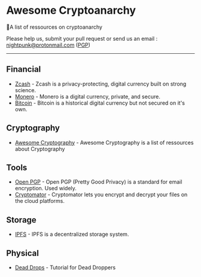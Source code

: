  # Awesome Cryptoanarchy

🔬A list of ressources on cryptoanarchy

Please help us, submit your pull request or send us an email : nightpunk@protonmail.com ([PGP](pgp.md))

<hr />

## Financial

 - [Zcash](https://z.cash/) - Zcash is a privacy-protecting, digital currency built on strong science.
 - [Monero](https://getmonero.org/) - Monero is a digital currency, private, and secure.
 - [Bitcoin](https://bitcoin.org/) - Bitcoin is a historical digital currency but not secured on it's own.
 
## Cryptography

- [Awesome Cryptography](https://github.com/sobolevn/awesome-cryptography#readme) - Awesome Cryptography is a list of ressources about Cryptography

## Tools

- [Open PGP](https://www.openpgp.org/) - Open PGP (Pretty Good Privacy) is a standard for email encryption. Used widely.
- [Cryptomator](https://cryptomator.org/) - Cryptomator lets you encrypt and decrypt your files on the cloud platforms.

## Storage

- [IPFS](https://ipfs.io/) - IPFS is a decentralized storage system.

## Physical

- [Dead Drops](https://www.deepdotweb.com/2018/04/21/tutorial-for-dead-droppers/) - Tutorial for Dead Droppers
